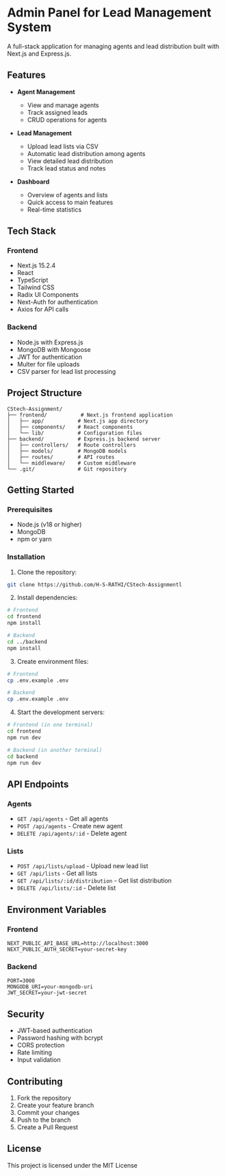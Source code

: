 # Admin Panel for Lead Management System

A full-stack application for managing agents and lead distribution built with Next.js and Express.js.

## Features

- **Agent Management**
  - View and manage agents
  - Track assigned leads
  - CRUD operations for agents

- **Lead Management**
  - Upload lead lists via CSV
  - Automatic lead distribution among agents
  - View detailed lead distribution
  - Track lead status and notes

- **Dashboard**
  - Overview of agents and lists
  - Quick access to main features
  - Real-time statistics

## Tech Stack

### Frontend
- Next.js 15.2.4
- React
- TypeScript
- Tailwind CSS
- Radix UI Components
- Next-Auth for authentication
- Axios for API calls

### Backend
- Node.js with Express.js
- MongoDB with Mongoose
- JWT for authentication
- Multer for file uploads
- CSV parser for lead list processing

## Project Structure

```
CStech-Assignment/
├── frontend/           # Next.js frontend application
│   ├── app/           # Next.js app directory
│   ├── components/    # React components
│   └── lib/           # Configuration files
├── backend/           # Express.js backend server
│   ├── controllers/   # Route controllers
│   ├── models/        # MongoDB models
│   ├── routes/        # API routes
│   └── middleware/    # Custom middleware
└── .git/              # Git repository
```

## Getting Started

### Prerequisites

- Node.js (v18 or higher)
- MongoDB
- npm or yarn

### Installation

1. Clone the repository:
```bash
git clone https://github.com/H-S-RATHI/CStech-Assignmentl
```

2. Install dependencies:
```bash
# Frontend
cd frontend
npm install

# Backend
cd ../backend
npm install
```

3. Create environment files:
```bash
# Frontend
cp .env.example .env

# Backend
cp .env.example .env
```

4. Start the development servers:
```bash
# Frontend (in one terminal)
cd frontend
npm run dev

# Backend (in another terminal)
cd backend
npm run dev
```

## API Endpoints

### Agents
- `GET /api/agents` - Get all agents
- `POST /api/agents` - Create new agent
- `DELETE /api/agents/:id` - Delete agent

### Lists
- `POST /api/lists/upload` - Upload new lead list
- `GET /api/lists` - Get all lists
- `GET /api/lists/:id/distribution` - Get list distribution
- `DELETE /api/lists/:id` - Delete list

## Environment Variables

### Frontend
```env
NEXT_PUBLIC_API_BASE_URL=http://localhost:3000
NEXT_PUBLIC_AUTH_SECRET=your-secret-key
```

### Backend
```env
PORT=3000
MONGODB_URI=your-mongodb-uri
JWT_SECRET=your-jwt-secret
```

## Security

- JWT-based authentication
- Password hashing with bcrypt
- CORS protection
- Rate limiting
- Input validation

## Contributing

1. Fork the repository
2. Create your feature branch
3. Commit your changes
4. Push to the branch
5. Create a Pull Request

## License

This project is licensed under the MIT License
